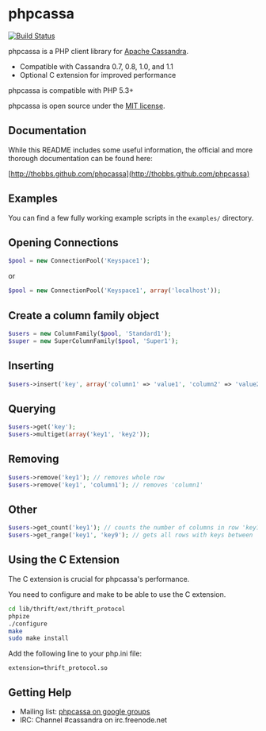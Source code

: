 phpcassa
========

[![Build Status](https://secure.travis-ci.org/thobbs/phpcassa.png?branch=master)](http://travis-ci.org/thobbs/phpcassa)

phpcassa is a PHP client library for [Apache Cassandra](http://cassandra.apache.org).

* Compatible with Cassandra 0.7, 0.8, 1.0, and 1.1
* Optional C extension for improved performance

phpcassa is compatible with PHP 5.3+

phpcassa is open source under the [MIT license](http://www.opensource.org/licenses/mit-license.php).

Documentation
-------------

While this README includes some useful information, the official and more
thorough documentation can be found here:

[http://thobbs.github.com/phpcassa](http://thobbs.github.com/phpcassa)


Examples
--------
You can find a few fully working example scripts in the `examples/` directory.

Opening Connections
-------------------

~~~php
$pool = new ConnectionPool('Keyspace1');
~~~

or

~~~php
$pool = new ConnectionPool('Keyspace1', array('localhost'));
~~~

Create a column family object
-----------------------------

~~~php
$users = new ColumnFamily($pool, 'Standard1');
$super = new SuperColumnFamily($pool, 'Super1');
~~~

Inserting
---------

~~~php
$users->insert('key', array('column1' => 'value1', 'column2' => 'value2'));
~~~

Querying
--------

~~~php
$users->get('key');
$users->multiget(array('key1', 'key2'));
~~~

Removing
--------

~~~php
$users->remove('key1'); // removes whole row
$users->remove('key1', 'column1'); // removes 'column1'
~~~

Other
-----

~~~php
$users->get_count('key1'); // counts the number of columns in row 'key1'
$users->get_range('key1', 'key9'); // gets all rows with keys between '1' and '9'
~~~

Using the C Extension
---------------------

The C extension is crucial for phpcassa's performance.

You need to configure and make to be able to use the C extension.

~~~bash
cd lib/thrift/ext/thrift_protocol
phpize
./configure
make
sudo make install
~~~

Add the following line to your php.ini file:

~~~
extension=thrift_protocol.so
~~~

Getting Help
------------

* Mailing list: [phpcassa on google groups](http://groups.google.com/group/phpcassa)
* IRC: Channel #cassandra on irc.freenode.net
